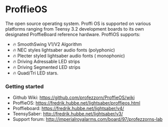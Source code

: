 # ProffieOS
The open source operating system. Proffi OS is supported on various platforms ranging from Teensy 3.2 development boards to its own designated ProffieBoard reference hardware.
ProffiOS supports:
- :fire: SmoothSwing V1/V2 Algorithm
- :fire: NEC styles lightsaber audio fonts (polyphonic)
- :fire: Plecter styled lightsaber audio fonts ( monophonic)
- :fire: Driving Adressable LED strips
- :fire: Driving Segmented LED strips
- :fire: Quad/Tri LED stars.

### Getting started  
* Github Wiki: https://github.com/profezzorn/ProffieOS/wiki
* ProffieOS: https://fredrik.hubbe.net/lightsaber/proffieos.html
* Proffieboard: https://fredrik.hubbe.net/lightsaber/v4/
* TeensySaber: http://fredrik.hubbe.net/lightsaber/v3/
* Support forum: http://imperialroyalarms.com/board/97/profezzorns-lab